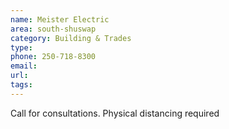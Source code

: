 ```yaml
---
name: Meister Electric
area: south-shuswap
category: Building & Trades
type: 
phone: 250-718-8300
email: 
url: 
tags:
---
```


Call for consultations. Physical distancing required